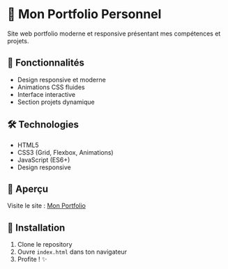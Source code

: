 # 🎨 Mon Portfolio Personnel

Site web portfolio moderne et responsive présentant mes compétences et projets.

## 🚀 Fonctionnalités

- Design responsive et moderne
- Animations CSS fluides
- Interface interactive
- Section projets dynamique

## 🛠️ Technologies

- HTML5
- CSS3 (Grid, Flexbox, Animations)
- JavaScript (ES6+)
- Design responsive

## 📱 Aperçu

Visite le site : [Mon Portfolio](https://asproo0.github.io/mon-portfolio)

## 🔧 Installation

1. Clone le repository
2. Ouvre `index.html` dans ton navigateur
3. Profite ! ✨
